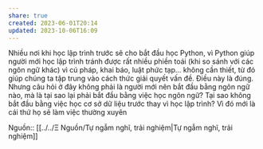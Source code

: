 ```yaml
---
share: true
created: 2023-06-01T20:14
updated: 2023-10-06T16:09
---
```

Nhiều nơi khi học lập trình trước sẽ cho bắt đầu học Python, vì Python giúp người mới học lập trình tránh được rất nhiều phiền toái (khi so sánh với các ngôn ngữ khác) vì cú pháp, khai báo, luật phức tạp... không cần thiết, từ đó giúp chúng ta tập trung vào cách thức giải quyết vấn đề. Điều này là đúng. Nhưng câu hỏi ở đây không phải là người mới nên bắt đầu bằng ngôn ngữ nào, mà là tại sao lại phải bắt đầu bằng việc học ngôn ngữ? Tại sao không bắt đầu bằng việc học cơ sở dữ liệu trước thay vì học lập trình? Vì đó mới là cái thứ họ sẽ làm việc thường xuyên

Nguồn:: [[../../Ξ Nguồn/Tự ngẫm nghĩ, trải nghiệm|Tự ngẫm nghĩ, trải nghiệm]]
